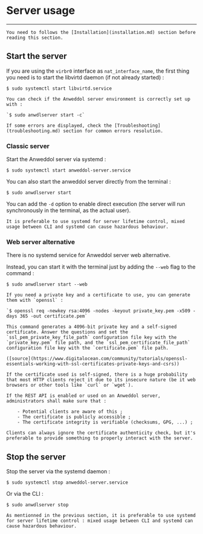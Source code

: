 # Server usage

----

```{warning}
You need to follows the [Installation](installation.md) section before reading this section.
```

## Start the server

If you are using the `virbr0` interface as `nat_interface_name`, the first thing you need is to start the libvirtd daemon (if not already started) : 

```
$ sudo systemctl start libvirtd.service
```

```{tip}
You can check if the Anweddol server environment is correctly set up with : 

`$ sudo anwdlserver start -c`

If some errors are displayed, check the [Troubleshooting](troubleshooting.md) section for common errors resolution.
```

### Classic server

Start the Anweddol server via systemd : 

```
$ sudo systemctl start anweddol-server.service
```

You can also start the anweddol server directly from the terminal : 

```
$ sudo anwdlserver start
```

You can add the `-d` option to enable direct execution (the server will run synchronously in the terminal, as the actual user).

```{note}
It is preferable to use systemd for server lifetime control, mixed usage between CLI and systemd can cause hazardous behaviour.
```

### Web server alternative

There is no systemd service for Anweddol server web alternative.

Instead, you can start it with the terminal just by adding the `--web` flag to the command :

```
$ sudo anwdlserver start --web
```

```{tip}
If you need a private key and a certificate to use, you can generate them with `openssl` :

`$ openssl req -newkey rsa:4096 -nodes -keyout private_key.pem -x509 -days 365 -out certificate.pem`

This command generates a 4096-bit private key and a self-signed certificate. Answer the questions and set the `ssl_pem_private_key_file_path` configuration file key with the `private_key.pem` file path, and the `ssl_pem_certificate_file_path` configuration file key with the `certificate.pem` file path.

([source](https://www.digitalocean.com/community/tutorials/openssl-essentials-working-with-ssl-certificates-private-keys-and-csrs))
```

```{warning}
If the certificate used is self-signed, there is a huge probability that most HTTP clients reject it due to its insecure nature (be it web browsers or other tools like `curl` or `wget`).

If the REST API is enabled or used on an Anweddol server, administrators shall make sure that :

	- Potential clients are aware of this ;
	- The certificate is publicly accessible ;
	- The certificate integrity is verifiable (checksums, GPG, ...) ;

Clients can always ignore the certificate authenticity check, but it's preferable to provide something to properly interact with the server.
```

## Stop the server

Stop the server via the systemd daemon : 

```
$ sudo systemctl stop anweddol-server.service
```

Or via the CLI : 

```
$ sudo anwdlserver stop
```

```{note}
As mentionned in the previous section, it is preferable to use systemd for server lifetime control : mixed usage between CLI and systemd can cause hazardous behaviour.
```